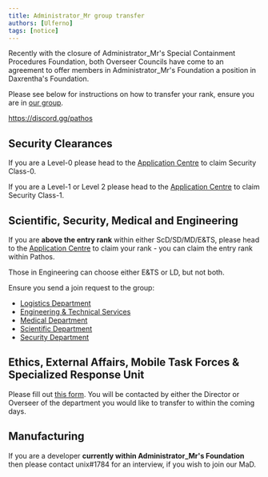 ```yaml
---
title: Administrator_Mr group transfer
authors: [Ulferno]
tags: [notice]
---
```


Recently with the closure of Administrator_Mr's Special Containment Procedures Foundation, both Overseer Councils have come to an agreement to offer members in Administrator_Mr's Foundation a position in Daxrentha's Foundation.

Please see below for instructions on how to transfer your rank, ensure you are in [our group](https://www.roblox.com/groups/4606577/SCPF-Special-Containment-Procedures-Foundation#!/about).

https://discord.gg/pathos

## Security Clearances

If you are a Level-0 please head to the [Application Centre](https://www.roblox.com/games/4571894336/Application-Center) to claim Security Class-0.

If you are a Level-1 or Level 2 please head to the [Application Centre](https://www.roblox.com/games/4571894336/Application-Center) to claim Security Class-1.

## Scientific, Security, Medical and Engineering

If you are **above the entry rank** within either ScD/SD/MD/E&TS, please head to the [Application Centre](https://www.roblox.com/games/4571894336/Application-Center) to claim your rank - you can claim the entry rank within Pathos.

Those in Engineering can choose either E&TS or LD, but not both.

Ensure you send a join request to the group:
- [Logistics Department](https://www.roblox.com/groups/7793808/SCPF-Logistics-Department)
- [Engineering & Technical Services](https://www.roblox.com/groups/6388195/SCPF-Engineering-Technical-Services)
- [Medical Department](https://www.roblox.com/groups/4606695/SCPF-Medical-Department)
- [Scientific Department](https://www.roblox.com/groups/4606685/SCPF-Scientific-Department)
- [Security Department](https://www.roblox.com/groups/4606666/SCPF-Security-Department)

## Ethics, External Affairs, Mobile Task Forces & Specialized Response Unit

Please fill out [this form](https://forms.gle/fTzZnfkGb97y59QU6). You will be contacted by either the Director or Overseer of the department you would like to transfer to within the coming days.

## Manufacturing

If you are a developer **currently within Administrator_Mr's Foundation** then please contact unix#1784 for an interview, if you wish to join our MaD.